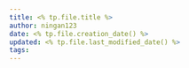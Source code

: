```yaml
---
title: <% tp.file.title %>
author: ningan123
date: <% tp.file.creation_date() %>
updated: <% tp.file.last_modified_date() %>
tags:
---
```

